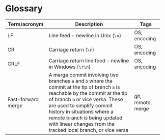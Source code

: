 # Glossary
| Term/acronym | Description | Tags |
| ------------ | ----------- | ---- |
| LF | Line feed - newline in Unix (`\n`) | OS, encoding |
| CR | Carriage return (`\r`) | OS, encoding |
| CRLF | Carriage return line feed - newline in Windows (`\r\n`) | OS, encoding |
| Fast-forward merge | A merge commit involving two branches `a` and `b` where the commit at the tip of branch `a` is reachable by the commit at the tip of branch `b` or vice versa. These are used to simplify commit history in  situations where a remote branch is being updated with linear changes from the tracked local branch, or vice versa | git, remote, merge |